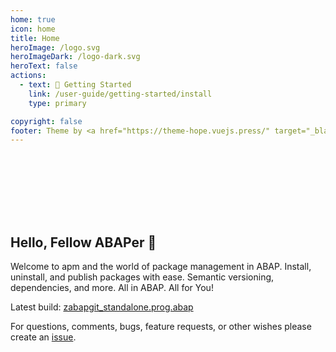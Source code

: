 ```yaml
---
home: true
icon: home
title: Home
heroImage: /logo.svg
heroImageDark: /logo-dark.svg
heroText: false
actions:
  - text: 🚀 Getting Started
    link: /user-guide/getting-started/install
    type: primary

copyright: false
footer: Theme by <a href="https://theme-hope.vuejs.press/" target="_blank">VuePress Theme Hope</a> | Copyright 2024 apm.to Inc.
---
```


<div style="height:100px"></div>

## Hello, Fellow ABAPer 👋

Welcome to apm and the world of package management in ABAP. Install, uninstall, and publish packages with ease. Semantic versioning, dependencies, and more. All in ABAP. All for You!

Latest build: <a href="https://raw.githubusercontent.com/abapGit/build/main/zabapgit_standalone.prog.abap" download>zabapgit_standalone.prog.abap</a>

For questions, comments, bugs, feature requests, or other wishes please create an [issue](https://github.com/abapPM/abapPM/issues).

